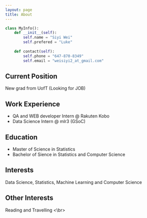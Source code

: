 ```yaml
---
layout: page
title: About
---
```


```python
class MyInfo():
    def __init__(self):
        self.name = "Siyi Wei"
        self.prefered = "Luke"
    
    def contact(self):
        self.phone = "647-870-8349"
        self.email = "weisiyi2_at_gmail.com"
```
## Current Position
New grad from UofT (Looking for JOB)

## Work Experience
* QA and WEB developer Intern @ Rakuten Kobo
* Data Science Intern @ mlr3 (GSoC)

## Education
* Master of Science in Statistics
* Bachelor of Sience in Statistics and Computer Science

## Interests
Data Science, Statistics, Machine Learning and Computer Science

## Other Interests
Reading and Travelling
<\br>
